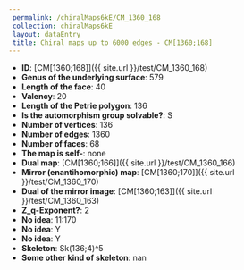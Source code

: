```yaml
--- 
 permalink: /chiralMaps6kE/CM_1360_168 
 collection: chiralMaps6kE
 layout: dataEntry
 title: Chiral maps up to 6000 edges - CM[1360;168]
---
```


- **ID**: [CM[1360;168]]({{ site.url }}/test/CM_1360_168)
- **Genus of the underlying surface**: 579
- **Length of the face**: 40
- **Valency**: 20
- **Length of the Petrie polygon**: 136
- **Is the automorphism group solvable?**: S
- **Number of vertices**: 136
- **Number of edges**: 1360
- **Number of faces**: 68
- **The map is self-**: none
- **Dual map**: [CM[1360;166]]({{ site.url }}/test/CM_1360_166)
- **Mirror (enantihomorphic) map**: [CM[1360;170]]({{ site.url }}/test/CM_1360_170)
- **Dual of the mirror image**: [CM[1360;163]]({{ site.url }}/test/CM_1360_163)
- **Z_q-Exponent?**: 2
- **No idea**:  11:170
- **No idea**: Y
- **No idea**: Y
- **Skeleton**: Sk(136;4)^5
- **Some other kind of skeleton**: nan

